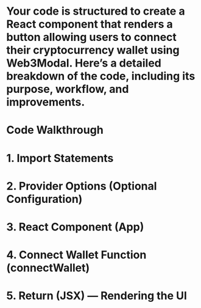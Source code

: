 # Your code is structured to create a React component that renders a button allowing users to connect their cryptocurrency wallet using Web3Modal. Here’s a detailed breakdown of the code, including its purpose, workflow, and improvements.

# Code Walkthrough
# 1. Import Statements
<!--
import Web3Modal from "web3modal";
import { ethers } from "ethers";
Web3Modal: This import enables the Web3Modal library, which opens a modal to connect various cryptocurrency wallets like MetaMask, WalletConnect, etc.
ethers: This import brings in the ethers.js library, a JavaScript library commonly used for interacting with the Ethereum blockchain.
-->

# 2. Provider Options (Optional Configuration)
<!--
const providerOptions = {};
This empty object (providerOptions) is a placeholder for wallet configuration. If you want to support specific wallets or add custom options (e.g., WalletConnect), you would configure them here. For now, leaving it empty will still work, defaulting to basic options provided by Web3Modal.
-->

# 3. React Component (App)
<!--
function App() {
The App component is a functional React component, representing your entire application interface.
-->

# 4. Connect Wallet Function (connectWallet)
<!--
async function connectWallet() {
  try {
    let web3Modal = new Web3Modal({
      cacheProvider: false,
      providerOptions,
    });
    const web3ModalInstance = await web3Modal.connect();
    const web3ModalProvider = new ethers.providers.Web3Provider(web3ModalInstance);
    console.log(web3ModalProvider);
  } catch (error) {
    console.error("error");
  }
}
Initialize Web3Modal: The connectWallet function initializes Web3Modal with an object that specifies:

cacheProvider: false: This option prevents caching of the provider, so users have to reconnect each time they reload or reopen the app.
providerOptions: This is an optional object that defines specific wallet connection configurations (currently empty).
Connect to Wallet:

web3Modal.connect() opens the wallet selection modal, allowing users to choose a wallet and connect.
web3ModalInstance stores the selected wallet provider.
Wrap with Ethers.js Provider:

new ethers.providers.Web3Provider(web3ModalInstance) wraps the connected wallet provider using ethers.js, allowing you to interact with the blockchain through this provider instance.
console.log(web3ModalProvider); logs the provider instance to the console for debugging or further use in your app.
Error Handling:

The catch block logs "error" if an error occurs during the wallet connection process, which could happen if the user declines the wallet connection request or if there's an issue with Web3Modal.
-->

# 5. Return (JSX) — Rendering the UI

<!--
return (
  <div className="App">
    <header className="App-header">
      <h1>Web3Modal Connection</h1>
      <button onClick={connectWallet}>
        Connect Wallet
      </button>
    </header>
  </div>
);
The App component contains a header section with a title and a button labeled “Connect Wallet.”
The onClick event on the button triggers the connectWallet function, which opens the Web3Modal.
-->